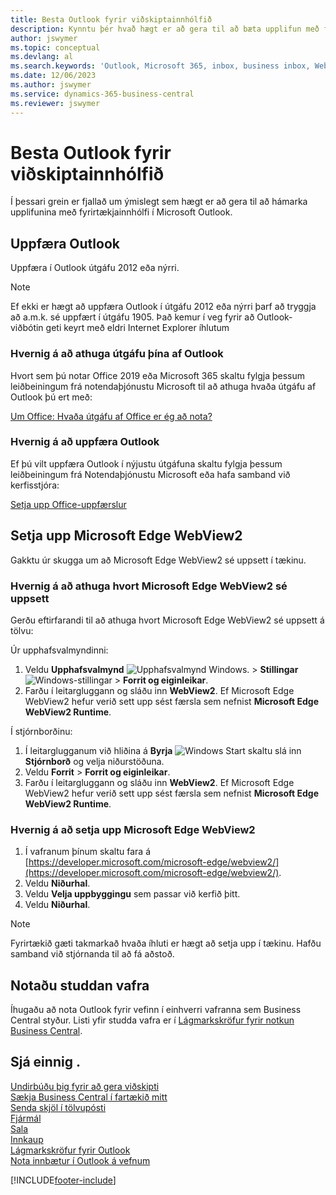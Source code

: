 ```yaml
---
title: Besta Outlook fyrir viðskiptainnhólfið
description: Kynntu þér hvað hægt er að gera til að bæta upplifun með fyrirtækjainnhólfi í Microsoft Outlook.
author: jswymer
ms.topic: conceptual
ms.devlang: al
ms.search.keywords: 'Outlook, Microsoft 365, inbox, business inbox, WebView2, Edge, addin, add-in'
ms.date: 12/06/2023
ms.author: jswymer
ms.service: dynamics-365-business-central
ms.reviewer: jswymer
---
```

# <a name="optimize-outlook-for-your-business-inbox"></a>Besta Outlook fyrir viðskiptainnhólfið

Í þessari grein er fjallað um ýmislegt sem hægt er að gera til að hámarka upplifunina með fyrirtækjainnhólfi í Microsoft Outlook. 

## <a name="update-outlook"></a>Uppfæra Outlook

Uppfæra í Outlook útgáfu 2012 eða nýrri.

> [!NOTE]
> Ef ekki er hægt að uppfæra Outlook í útgáfu 2012 eða nýrri þarf að tryggja að a.m.k. sé uppfært í útgáfu 1905. Það kemur í veg fyrir að Outlook-viðbótin geti keyrt með eldri Internet Explorer íhlutum

### <a name="how-to-check-your-version-of-outlook"></a>Hvernig á að athuga útgáfu þína af Outlook

Hvort sem þú notar Office 2019 eða Microsoft 365 skaltu fylgja þessum leiðbeiningum frá notendaþjónustu Microsoft til að athuga hvaða útgáfu af Outlook þú ert með:  

[Um Office: Hvaða útgáfu af Office er ég að nota?](https://support.microsoft.com/office/about-office-what-version-of-office-am-i-using-932788b8-a3ce-44bf-bb09-e334518b8b19)

### <a name="how-to-update-outlook"></a>Hvernig á að uppfæra Outlook

Ef þú vilt uppfæra Outlook í nýjustu útgáfuna skaltu fylgja þessum leiðbeiningum frá Notendaþjónustu Microsoft eða hafa samband við kerfisstjóra:

[Setja upp Office-uppfærslur](https://support.microsoft.com/office/install-office-updates-2ab296f3-7f03-43a2-8e50-46de917611c5)

## <a name="install-microsoft-edge-webview2"></a>Setja upp Microsoft Edge WebView2

Gakktu úr skugga um að Microsoft Edge WebView2 sé uppsett í tækinu.

### <a name="how-to-check-if-microsoft-edge-webview2-is-installed"></a>Hvernig á að athuga hvort Microsoft Edge WebView2 sé uppsett

Gerðu eftirfarandi til að athuga hvort Microsoft Edge WebView2 sé uppsett á tölvu:

Úr upphafsvalmyndinni:

1. Veldu **Upphafsvalmynd** ![Upphafsvalmynd Windows.](media/windows-start-icon.png "Windows upphafstákn") > **Stillingar** ![Windows-stillingar](media/windows-settings-icon.png "Stillingatákn Windows") > **Forrit og eiginleikar**.
2. Farðu í leitargluggann og sláðu inn **WebView2**. Ef Microsoft Edge WebView2 hefur verið sett upp sést færsla sem nefnist **Microsoft Edge WebView2 Runtime**.

Í stjórnborðinu:

1. Í leitarglugganum við hliðina á **Byrja** ![Windows Start](media/windows-start-icon.png "Windows upphafstákn") skaltu slá inn **Stjórnborð** og velja niðurstöðuna.
2. Veldu **Forrit** > **Forrit og eiginleikar**.
3. Farðu í leitargluggann og sláðu inn **WebView2**. Ef Microsoft Edge WebView2 hefur verið sett upp sést færsla sem nefnist **Microsoft Edge WebView2 Runtime**.

### <a name="how-to-install-microsoft-edge-webview2"></a>Hvernig á að setja upp Microsoft Edge WebView2

1. Í vafranum þínum skaltu fara á [https://developer.microsoft.com/microsoft-edge/webview2/](https://developer.microsoft.com/microsoft-edge/webview2/).
2. Veldu **Niðurhal**.
3. Veldu **Velja uppbyggingu** sem passar við kerfið þitt.
4. Veldu **Niðurhal**.

> [!NOTE]
> Fyrirtækið gæti takmarkað hvaða íhluti er hægt að setja upp í tækinu. Hafðu samband við stjórnanda til að fá aðstoð.

## <a name="use-a-supported-browser"></a>Notaðu studdan vafra

Íhugaðu að nota Outlook fyrir vefinn í einhverri vafranna sem Business Central styður. Listi yfir studda vafra er í [Lágmarkskröfur fyrir notkun Business Central](product-requirements.md#browsers).

## <a name="see-also"></a>Sjá einnig .

[Undirbúðu þig fyrir að gera viðskipti](ui-get-ready-business.md)  
[Sækja Business Central í fartækið mitt](install-mobile-app.md)  
[Senda skjöl í tölvupósti](ui-how-send-documents-email.md)  
[Fjármál](finance.md)  
[Sala](sales-manage-sales.md)  
[Innkaup](purchasing-manage-purchasing.md)  
[Lágmarkskröfur fyrir Outlook](product-requirements.md#outlook)  
[Nota innbætur í Outlook á vefnum](https://support.office.com/article/Using-Add-ins-in-Outlook-on-the-web-8f2ce816-5df4-44a5-958c-f7f9d6dabdce?appver=OWB150)  


[!INCLUDE[footer-include](includes/footer-banner.md)]
